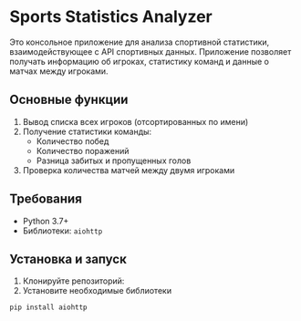 # Sports Statistics Analyzer

Это консольное приложение для анализа спортивной статистики, взаимодействующее с API спортивных данных. Приложение позволяет получать информацию об игроках, статистику команд и данные о матчах между игроками.

## Основные функции

1. Вывод списка всех игроков (отсортированных по имени)
2. Получение статистики команды:
   - Количество побед
   - Количество поражений
   - Разница забитых и пропущенных голов
3. Проверка количества матчей между двумя игроками

## Требования

- Python 3.7+
- Библиотеки: `aiohttp`

## Установка и запуск

1. Клонируйте репозиторий:
2. Установите необходимые библиотеки
```bash
pip install aiohttp
```
